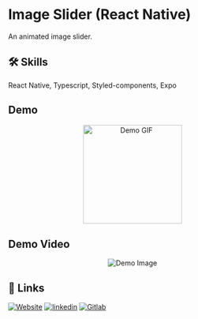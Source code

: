 # Image Slider (React Native)

An animated image slider.

## 🛠 Skills

React Native, Typescript, Styled-components, Expo

## Demo

<div align='center'>
  <img src='https://gitlab.com/maz341/image-slider/-/raw/main/assets/video/wallpaper.gif' width='200' alt='Demo GIF'>
</div>

## Demo Video

<div align='center'>
  <img src='https://gitlab.com/maz341/image-slider/-/raw/main/assets/video/wallpaper.mp4'  alt='Demo Image'>

</div>

## 🔗 Links

[![Website](https://img.shields.io/badge/my_portfolio-000?style=for-the-badge&logo=ko-fi&logoColor=white)](https://maazkamal.com)
[![linkedin](https://img.shields.io/badge/linkedin-0A66C2?style=for-the-badge&logo=linkedin&logoColor=white)](https://www.linkedin.com/in/mazkamal/)
[![Gitlab](https://img.shields.io/badge/gitlab-fc6d27?style=for-the-badge&logo=gitlab&logoColor=white)](https://gitlab.com/maz341)

